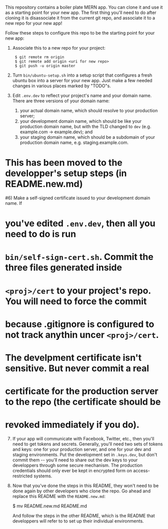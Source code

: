 This repository contains a boiler plate MERN app.  You can clone it and use it
as a starting point for your new app.  The first thing you'll need to do after
cloning it is disassociate it from the current git repo, and associate it to a
new repo for your new app!

Follow these steps to configure this repo to be the starting point for your new
app:

1) Associate this to a new repo for your project:

		$ git remote rm origin
		$ git remote add origin <uri for new repo>
		$ git push -u origin master

4) Turn `bin/ubuntu-setup.sh` into a setup script that configures a fresh
	ubuntu box into a server for your new app.  Just make a few needed changes
	in various places marked by "TODO"s.

5) Edit `.env.dev` to reflect your project's name and your domain name.  There
	are three versions of your domain name: 
    1. your actual domain name, which should resolve to your production server;
    2. your development domain name, which should be like your production
	   domain name, but with the TLD changed to `dev` (e.g. example.com ->
       example.dev); and
    3. your staging domain name, which should be a subdomain of your production
	   domain name, e.g. staging.example.com.

# This has been moved to the developper's setup steps (in README.new.md)
#6) Make a self-signed certificate issued to your development domain name.  If
#	you've edited `.env.dev`, then all you need to do is run
#	`bin/self-sign-cert.sh`.  Commit the three files generated inside
#	`<proj>/cert` to your project's repo.  You will need to force the commit
#	because .gitignore is configured to not track anythin uncer `<proj>/cert`.
#	The develpment certificate isn't sensitive.  But never commit a real
#	certificate for the production server to the repo (the certificate should be
#	revoked immediately if you do).

7) If your app will communicate with Facebook, Twitter, etc., then you'll need
	to get tokens and secrets.  Generally, you'll need two sets of tokens and
	keys: one for your production server, and one for your dev and staging
	environments.   Put the development set in `.keys.dev`, but don't
	commit them -- you'll need to share out the dev keys to your developpers
	through some secure mechanism.  The production credentials should only
	ever be kept in encrypted form on access-restricted systems.

8) Now that you've done the steps in this README, they won't need to be done
	again by other developers who clone the repo.  Go ahead and replace this
	README with the `README.new.md`:

	$ mv README.new.md README.md

	And follow the steps in the other README, which is the README that
	developpers will refer to to set up their individual environments.


